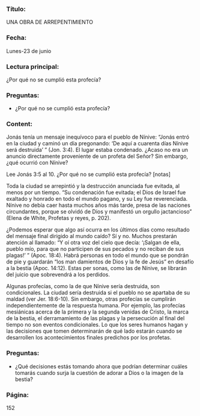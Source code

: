 ### Título:

UNA OBRA DE ARREPENTIMIENTO

### Fecha:

Lunes-23 de junio

### Lectura principal:

¿Por qué no se cumplió esta profecía?

### Preguntas:

- ¿Por qué no se cumplió esta profecía?

### Content:

Jonás tenía un mensaje inequívoco para el pueblo de Nínive: “Jonás entró en
la ciudad y caminó un día pregonando: ‘De aquí a cuarenta días Nínive será
destruida’ ” (Jon. 3:4). El lugar estaba condenado. ¿Acaso no era un anuncio
directamente proveniente de un profeta del Señor? Sin embargo, ¿qué ocurrió
con Nínive?

Lee Jonás 3:5 al 10. ¿Por qué no se cumplió esta profecía? [notas]

Toda la ciudad se arrepintió y la destrucción anunciada fue evitada, al
menos por un tiempo. “Su condenación fue evitada; el Dios de Israel fue
exaltado y honrado en todo el mundo pagano, y su Ley fue reverenciada.
Nínive no debía caer hasta muchos años más tarde, presa de las naciones
circundantes, porque se olvidó de Dios y manifestó un orgullo jactancioso”
(Elena de White, Profetas y reyes, p. 202).

¿Podemos esperar que algo así ocurra en los últimos días como resultado
del mensaje final dirigido al mundo caído? Sí y no. Muchos prestarán atención
al llamado: “Y oí otra voz del cielo que decía: ‘¡Salgan de ella, pueblo mío, para
que no participen de sus pecados y no reciban de sus plagas!’ ” (Apoc. 18:4).
Habrá personas en todo el mundo que se pondrán de pie y guardarán “los man­
damientos de Dios y la fe de Jesús” en desafío a la bestia (Apoc. 14:12). Estas per­
sonas, como las de Nínive, se librarán del juicio que sobrevendrá a los perdidos.

Algunas profecías, como la de que Nínive sería destruida, son condicionales.
La ciudad sería destruida si el pueblo no se apartaba de su maldad (ver Jer.
18:6-10). Sin embargo, otras profecías se cumplirán independientemente de la
respuesta humana. Por ejemplo, las profecías mesiánicas acerca de la primera
y la segunda venidas de Cristo, la marca de la bestia, el derramamiento de las
plagas y la persecución al final del tiempo no son eventos condicionales. Lo
que los seres humanos hagan y las decisiones que tomen determinarán de qué
lado estarán cuando se desarrollen los acontecimientos finales predichos por
los profetas.

### Preguntas:

- ¿Qué decisiones estás tomando ahora que podrían determinar cuáles tomarás
  cuando surja la cuestión de adorar a Dios o la imagen de la bestia?

### Página:

152
